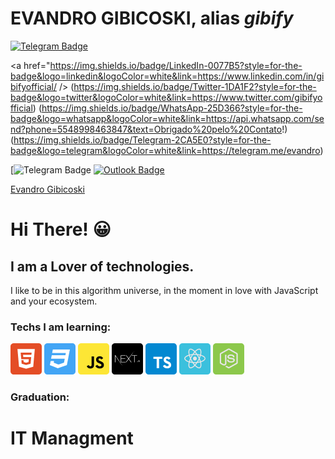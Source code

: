 
# EVANDRO GIBICOSKI, alias ***gibify***

[![Telegram Badge](https://img.shields.io/badge/Telegram-2CA5E0?style=for-the-badge&logo=telegram&logoColor=white)](link=https://telegram.me/evandrogibicoski)

<a href="https://img.shields.io/badge/LinkedIn-0077B5?style=for-the-badge&logo=linkedin&logoColor=white&link=https://www.linkedin.com/in/gibifyofficial/ />
(https://img.shields.io/badge/Twitter-1DA1F2?style=for-the-badge&logo=twitter&logoColor=white&link=https://www.twitter.com/gibifyofficial)
(https://img.shields.io/badge/WhatsApp-25D366?style=for-the-badge&logo=whatsapp&logoColor=white&link=https://api.whatsapp.com/send?phone=5548998463847&text=Obrigado%20pelo%20Contato!)
(https://img.shields.io/badge/Telegram-2CA5E0?style=for-the-badge&logo=telegram&logoColor=white&link=https://telegram.me/evandro)


[![Telegram Badge](https://img.shields.io/badge/Telegram-2CA5E0?style=for-the-badge&logo=telegram&logoColor=white&)
[![Outlook Badge](https://img.shields.io/badge/Microsoft_Outlook-0078D4?style=for-the-badge&logo=microsoft-outlook&logoColor=white)](evandrogibicoski@outlook.com)

<a href="https://telegram.me/evandro">Evandro Gibicoski</a>

# Hi There! 😀

## I am a Lover of technologies.
I like to be in this algorithm universe, in the moment in love with JavaScript and your ecosystem.


### Techs I am learning:

![html5](https://github.com/gibify/gibify/blob/master/assets/html5%201.png)
![css3](https://github.com/gibify/gibify/blob/master/assets/css3%201.png)
![javascript](https://github.com/gibify/gibify/blob/master/assets/javascript%201.png)
![nextjs](https://github.com/gibify/gibify/blob/master/assets/nextjs.png)
![typescript](https://github.com/gibify/gibify/blob/master/assets/typescript.png)
![reactJS](https://github.com/gibify/gibify/blob/master/assets/reactjs%201.png)
![nodeJS](https://github.com/gibify/gibify/blob/master/assets/node%201.png)

### Graduation:

# IT Managment


